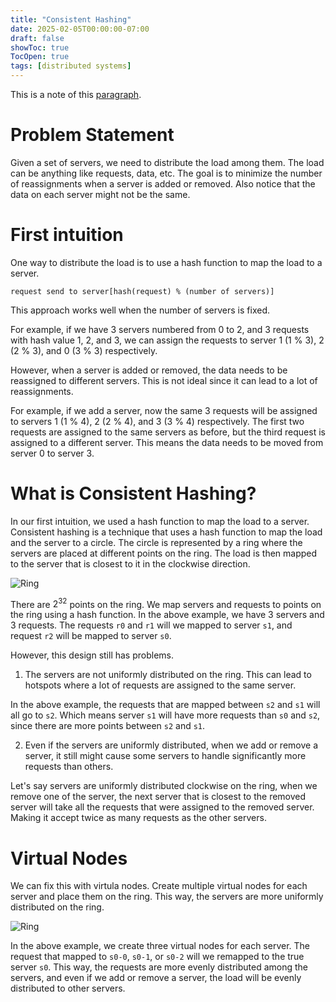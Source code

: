 ```yaml
---
title: "Consistent Hashing"
date: 2025-02-05T00:00:00-07:00
draft: false
showToc: true
TocOpen: true
tags: [distributed systems]
---
```


This is a note of this [paragraph](https://xiaolincoding.com/os/8_network_system/hash.html).

# Problem Statement

Given a set of servers, we need to distribute the load among them. The load can be anything like requests, data, etc. The goal is to minimize the number of reassignments when a server is added or removed. Also notice that the data on each server might not be the same.

# First intuition

One way to distribute the load is to use a hash function to map the load to a server.

```
request send to server[hash(request) % (number of servers)]
```
This approach works well when the number of servers is fixed.

For example, if we have 3 servers numbered from 0 to 2, and 3 requests with hash value 1, 2, and 3, we can assign the requests to server 1 (1 % 3), 2 (2 % 3), and 0 (3 % 3) respectively.

However, when a server is added or removed, the data needs to be reassigned to different servers. This is not ideal since it can lead to a lot of reassignments.

For example, if we add a server, now the same 3 requests will be assigned to servers 1 (1 % 4), 2 (2 % 4), and 3 (3 % 4) respectively. The first two requests are assigned to the same servers as before, but the third request is assigned to a different server. This means the data needs to be moved from server 0 to server 3.

# What is Consistent Hashing?

In our first intuition, we used a hash function to map the load to a server. Consistent hashing is a technique that uses a hash function to map the load and the server to a circle. The circle is represented by a ring where the servers are placed at different points on the ring. The load is then mapped to the server that is closest to it in the clockwise direction.

![Ring](/ring01.svg)

There are $2^{32}$ points on the ring. We map servers and requests to points on the ring using a hash function. In the above example, we have 3 servers and 3 requests. The requests `r0` and `r1` will we mapped to server `s1`, and request `r2` will be mapped to server `s0`.

However, this design still has problems.
1. The servers are not uniformly distributed on the ring. This can lead to hotspots where a lot of requests are assigned to the same server.

In the above example, the requests that are mapped between `s2` and `s1` will all go to `s2`. Which means server `s1` will have more requests than `s0` and `s2`, since there are more points between `s2` and `s1`.

2. Even if the servers are uniformly distributed, when we add or remove a server, it still might cause some servers to handle significantly more requests than others.

Let's say servers are uniformly distributed clockwise on the ring, when we remove one of the server, the next server that is closest to the removed server will take all the requests that were assigned to the removed server. Making it accept twice as many requests as the other servers.

# Virtual Nodes

We can fix this with virtula nodes. Create multiple virtual nodes for each server and place them on the ring. This way, the servers are more uniformly distributed on the ring.

![Ring](/ring02.svg)

In the above example, we create three virtual nodes for each server. The request that mapped to `s0-0`, `s0-1`, or `s0-2` will we remapped to the true server `s0`. This way, the requests are more evenly distributed among the servers, and even if we add or remove a server, the load will be evenly distributed to other servers.